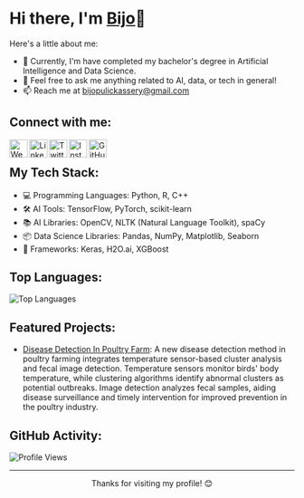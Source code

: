 <!-- Your Name -->
# Hi there, I'm [Bijo](https://yourwebsite.com)👋

<!-- Introduction -->
Here's a little about me:

- 🌱 Currently, I'm have completed my bachelor's degree in Artificial Intelligence and Data Science.
- 💬 Feel free to ask me anything related to AI, data, or tech in general!
- 📫 Reach me at [bijopulickassery@gmail.com](mailto:bijopulickassery@example.com)
<!-- 👯 I’m looking to collaborate on [Open Source Project Name].-->
<!-- Connect with Me -->
## Connect with me:

[<img align="left" alt="Website" width="32px" src="https://img.icons8.com/color/48/000000/blogger.png" />](https://boliviandiaries1968.blogspot.com/)
[<img align="left" alt="LinkedIn" width="32px" src="https://img.icons8.com/fluent/48/000000/linkedin.png" />](https://www.linkedin.com/in/bjothomas)
[<img align="left" alt="Twitter" width="32px" src="https://img.icons8.com/fluent/48/000000/twitter.png" />](https://twitter.com/yourusername)
[<img align="left" alt="Instagram" width="32px" src="https://img.icons8.com/fluent/48/000000/instagram-new.png" />](https://www.instagram.com/bjothomas)
[<img align="left" alt="GitHub" width="32px" src="https://img.icons8.com/fluent/48/000000/github.png" />](https://github.com/Bjothomas)

<br />

<!-- Tech Stack -->
## My Tech Stack:

- 💻 Programming Languages: Python, R, C++
- 🛠️ AI Tools: TensorFlow, PyTorch, scikit-learn
- 📚 AI Libraries: OpenCV, NLTK (Natural Language Toolkit), spaCy
- 📦 Data Science Libraries: Pandas, NumPy, Matplotlib, Seaborn
- 🧠 Frameworks: Keras, H2O.ai, XGBoost

<!-- GitHub Stats -->
<!--## GitHub Stats:

![GitHub stats](https://github-readme-stats.vercel.app/api?username=Bjothomas&show_icons=true&count_private=true&hide=issues,contribs&theme=radical)

<!-- Top Languages -->
## Top Languages:

![Top Languages](https://github-readme-stats.vercel.app/api/top-langs/?username=Bjothomas&layout=compact&theme=radical)

<!-- Projects -->
## Featured Projects:

- [Disease Detection In Poultry Farm](https://github.com/Bjothomas/Project-1): A new disease detection method in poultry farming integrates 
temperature sensor-based cluster analysis and fecal image 
detection. Temperature sensors monitor birds' body temperature, 
while clustering algorithms identify abnormal clusters as potential 
outbreaks. Image detection analyzes fecal samples, aiding 
disease surveillance and timely intervention for improved prevention in the poultry industry.

<!-- [Project 2 Name](https://github.com/Bijothomas13/Project-2): Brief description.
- [Project 3 Name](https://github.com/Bijothomas13/Project-3): Brief description.>

<!-- GitHub Activity Graph -->
## GitHub Activity:

<!--[GitHub Activity Graph](https://activity-graph.herokuapp.com/graph?username=Bijothomas13)

<!-- Visitor Counter -->
![Profile Views](https://komarev.com/ghpvc/?username=yourusername)

<!-- Footer -->
<hr />
<p align="center">Thanks for visiting my profile! 😊</p>

